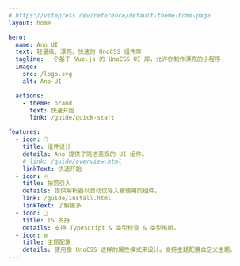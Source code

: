 ```yaml
---
# https://vitepress.dev/reference/default-theme-home-page
layout: home

hero:
  name: Ano UI
  text: 轻量级、漂亮、快速的 UnoCSS 组件库
  tagline: 一个基于 Vue.js 的 UnoCSS UI 库，允许你制作漂亮的小程序
  image:
    src: /logo.svg
    alt: Ano-UI

  actions:
    - theme: brand
      text: 快速开始
      link: /guide/quick-start

features:
  - icon: 🌈
    title: 组件设计
    details: Ano 提供了简洁美观的 UI 组件。
    # link: /guide/overview.html
    linkText: 快速开始
  - icon: 🔥
    title: 按需引入
    details: 提供解析器以自动仅导入被使用的组件。
    link: /guide/install.html
    linkText: 了解更多
  - icon: 🎉
    title: TS 支持
    details: 支持 TypeScript & 类型检查 & 类型推断。
  - icon: ⚙️
    title: 主题配置
    details: 使用像 UnoCSS 这样的属性模式来设计。支持主题配置自定义主题。
---
```


